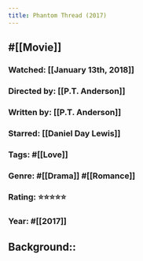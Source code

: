 ```yaml
---
title: Phantom Thread (2017)
---
```


## #[[Movie]]
### Watched: [[January 13th, 2018]]

### Directed by: [[P.T. Anderson]]

### Written by: [[P.T. Anderson]]

### Starred: [[Daniel Day Lewis]]

### Tags: #[[Love]]

### Genre: #[[Drama]] #[[Romance]]

### Rating: ⭐⭐⭐⭐⭐

### Year: #[[2017]]

## Background::
